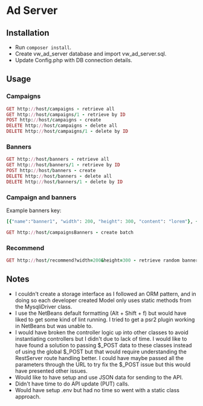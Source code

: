 # Ad Server

## Installation

* Run `composer install`.
* Create vw_ad_server database and import vw_ad_server.sql.
* Update Config.php with DB connection details.

## Usage

### Campaigns
```ruby
GET http://host/campaigns - retrieve all
GET http://host/campaigns/1 - retrieve by ID
POST http://host/campaigns - create
DELETE http://host/campaigns - delete all
DELETE http://host/campaigns/1 - delete by ID
```

### Banners
```ruby
GET http://host/banners - retrieve all
GET http://host/banners/1 - retrieve by ID
POST http://host/banners - create
DELETE http://host/banners - delete all
DELETE http://host/banners/1 - delete by ID
```

### Campaign and banners
Example banners key:
```ruby
[{"name":"banner1", "width": 200, "height": 300, "content": "lorem"}, {"name": "banner2", "width": 400, "height": 500, "content": "ipsum"}, {"name": "banner3", "width": 600, "height": 700, "content": "dolor"}])
```
```ruby
GET http://host/campaignsBanners - create batch
```

### Recommend
```ruby
GET http://host/recommend?width=200&height=300 - retrieve random banner
```

## Notes

* I couldn't create a storage interface as I followed an ORM pattern, and in doing so each developer created Model only uses static methods from the MysqliDriver class.
* I use the NetBeans default formatting (Alt + Shift + f) but would have liked to get some kind of lint running. I tried to get a psr2 plugin working in NetBeans but was unable to.
* I would have broken the controller logic up into other classes to avoid instantiating controllers but I didn't due to lack of time. I would like to have found a solution to passing $_POST data to these classes instead of using the global $_POST but that would require understanding the RestServer route handling better. I could have maybe passed all the parameters through the URL to try fix the $_POST issue but this would have presented other issues.
* Would like to have setup and use JSON data for sending to the API.
* Didn't have time to do API update (PUT) calls.
* Would have setup .env but had no time so went with a static class approach.